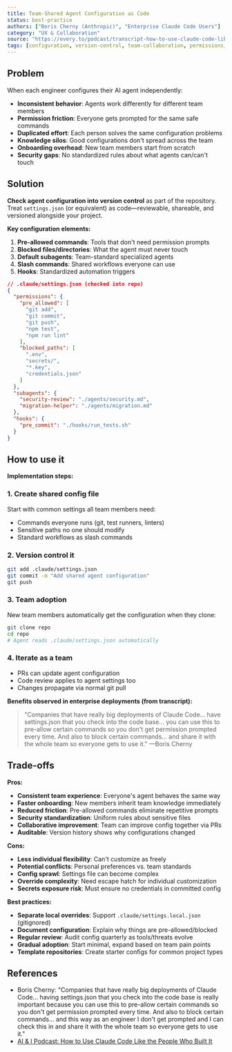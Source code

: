 ```yaml
---
title: Team-Shared Agent Configuration as Code
status: best-practice
authors: ["Boris Cherny (Anthropic)", "Enterprise Claude Code Users"]
category: "UX & Collaboration"
source: "https://every.to/podcast/transcript-how-to-use-claude-code-like-the-people-who-built-it"
tags: [configuration, version-control, team-collaboration, permissions, consistency, onboarding]
---
```


## Problem

When each engineer configures their AI agent independently:

- **Inconsistent behavior**: Agents work differently for different team members
- **Permission friction**: Everyone gets prompted for the same safe commands
- **Duplicated effort**: Each person solves the same configuration problems
- **Knowledge silos**: Good configurations don't spread across the team
- **Onboarding overhead**: New team members start from scratch
- **Security gaps**: No standardized rules about what agents can/can't touch

## Solution

**Check agent configuration into version control** as part of the repository. Treat `settings.json` (or equivalent) as code—reviewable, shareable, and versioned alongside your project.

**Key configuration elements:**

1. **Pre-allowed commands**: Tools that don't need permission prompts
2. **Blocked files/directories**: What the agent must never touch
3. **Default subagents**: Team-standard specialized agents
4. **Slash commands**: Shared workflows everyone can use
5. **Hooks**: Standardized automation triggers

```json
// .claude/settings.json (checked into repo)
{
  "permissions": {
    "pre_allowed": [
      "git add",
      "git commit",
      "git push",
      "npm test",
      "npm run lint"
    ],
    "blocked_paths": [
      ".env",
      "secrets/",
      "*.key",
      "credentials.json"
    ]
  },
  "subagents": {
    "security-review": "./agents/security.md",
    "migration-helper": "./agents/migration.md"
  },
  "hooks": {
    "pre_commit": "./hooks/run_tests.sh"
  }
}
```

## How to use it

**Implementation steps:**

### 1. Create shared config file

Start with common settings all team members need:

- Commands everyone runs (git, test runners, linters)
- Sensitive paths no one should modify
- Standard workflows as slash commands

### 2. Version control it

```bash
git add .claude/settings.json
git commit -m "Add shared agent configuration"
git push
```

### 3. Team adoption

New team members automatically get the configuration when they clone:

```bash
git clone repo
cd repo
# Agent reads .claude/settings.json automatically
```

### 4. Iterate as a team

- PRs can update agent configuration
- Code review applies to agent settings too
- Changes propagate via normal git pull

**Benefits observed in enterprise deployments (from transcript):**

> "Companies that have really big deployments of Claude Code... have settings.json that you check into the code base... you can use this to pre-allow certain commands so you don't get permission prompted every time. And also to block certain commands... and share it with the whole team so everyone gets to use it." —Boris Cherny

## Trade-offs

**Pros:**

- **Consistent team experience**: Everyone's agent behaves the same way
- **Faster onboarding**: New members inherit team knowledge immediately
- **Reduced friction**: Pre-allowed commands eliminate repetitive prompts
- **Security standardization**: Uniform rules about sensitive files
- **Collaborative improvement**: Team can improve config together via PRs
- **Auditable**: Version history shows why configurations changed

**Cons:**

- **Less individual flexibility**: Can't customize as freely
- **Potential conflicts**: Personal preferences vs. team standards
- **Config sprawl**: Settings file can become complex
- **Override complexity**: Need escape hatch for individual customization
- **Secrets exposure risk**: Must ensure no credentials in committed config

**Best practices:**

- **Separate local overrides**: Support `.claude/settings.local.json` (gitignored)
- **Document configuration**: Explain why things are pre-allowed/blocked
- **Regular review**: Audit config quarterly as tools/threats evolve
- **Gradual adoption**: Start minimal, expand based on team pain points
- **Template repositories**: Create starter configs for common project types

## References

* Boris Cherny: "Companies that have really big deployments of Claude Code... having settings.json that you check into the code base is really important because you can use this to pre-allow certain commands so you don't get permission prompted every time. And also to block certain commands... and this way as an engineer I don't get prompted and I can check this in and share it with the whole team so everyone gets to use it."
* [AI & I Podcast: How to Use Claude Code Like the People Who Built It](https://every.to/podcast/transcript-how-to-use-claude-code-like-the-people-who-built-it)
